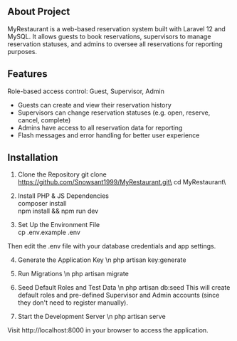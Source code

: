 ## About Project
MyRestaurant is a web-based reservation system built with Laravel 12 and MySQL. It allows guests to book reservations, supervisors to manage reservation statuses, and admins to oversee all reservations for reporting purposes.
    
## Features
Role-based access control: Guest, Supervisor, Admin
 * Guests can create and view their reservation history
 * Supervisors can change reservation statuses (e.g. open, reserve, cancel, complete)
 * Admins have access to all reservation data for reporting
 * Flash messages and error handling for better user experience

## Installation
1. Clone the Repository
git clone https://github.com/Snowsant1999/MyRestaurant.git\
cd MyRestaurant\

3. Install PHP & JS Dependencies\
composer install\
npm install && npm run dev

5. Set Up the Environment File\
cp .env.example .env


Then edit the .env file with your database credentials and app settings.

4. Generate the Application Key
\n php artisan key:generate

5. Run Migrations
\n php artisan migrate

6. Seed Default Roles and Test Data
\n php artisan db:seed
This will create default roles and pre-defined Supervisor and Admin accounts (since they don't need to register manually).

7. Start the Development Server
\n php artisan serve


Visit http://localhost:8000 in your browser to access the application.

